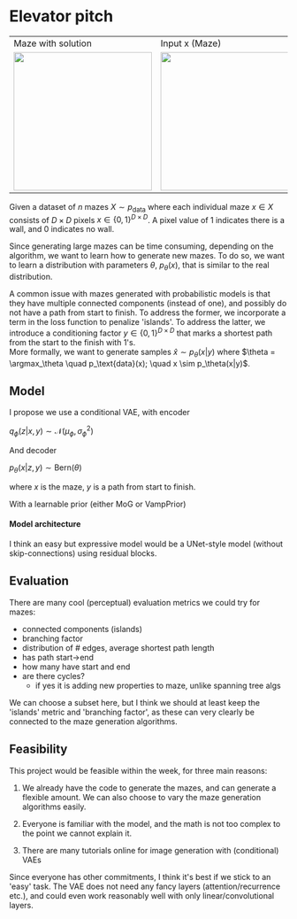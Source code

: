 
# Elevator pitch
<table>
  <tr>
    <td>Maze with solution</td>
    <td>Input x (Maze)</td>
    <td>Conditioning y (Path)</td>
  </tr>
  <tr>
    <td><img src="figures/maze_and_path.png" width="250" /></td>
    <td><img src="figures/maze.png" width="250" /></td> 
    <td><img src="figures/path.png" width="250" /></td>
  </tr>
</table>

Given a dataset of $n$ mazes $X \sim p_\text{data}$ where each individual maze $x \in X$ consists of $D\times D$ pixels $x \in \{ 0, 1 \}^{D \times D}$. A pixel value of 1 indicates there is a wall, and 0 indicates no wall. 

Since generating large mazes can be time consuming, depending on the algorithm, we want to learn how to generate new mazes. To do so, we want to learn a distribution with parameters $\theta$, $p_\theta(x)$, that is similar to the real distribution. 

A common issue with mazes generated with probabilistic models is that they have multiple connected components (instead of one), and possibly do not have a path from start to finish. To address the former, we incorporate a term in the loss function to penalize 'islands'. To address the latter, we introduce a conditioning factor $y \in \{ 0, 1 \}^{D \times D}$ that marks a shortest path from the start to the finish with $1$'s. 
\
More formally, we want to generate samples $\hat x \sim p_\theta(x|y)$ where $\theta = \argmax_\theta \quad  p_\text{data}(x); \quad x \sim p_\theta(x|y)$. 

## Model

I propose we use a conditional VAE, with encoder

$q_\phi(z|x,y) \sim \mathcal{N}(\mu_\phi, \sigma^2_\phi)$

And decoder

$p_\theta(x|z,y) \sim \text{Bern}(\theta)$

where $x$ is the maze, $y$ is a path from start to finish.

With a learnable prior (either MoG or VampPrior)

#### Model architecture
I think an easy but expressive model would be a UNet-style model (without skip-connections) using residual blocks. 

## Evaluation
There are many cool (perceptual) evaluation metrics we could try for mazes:
- connected components (islands)
- branching factor
- distribution of # edges, average shortest path length
- has path start->end
- how many have start and end
- are there cycles?
    - if yes it is adding new properties to maze, unlike spanning tree algs

We can choose a subset here, but I think we should at least keep the 'islands' metric and 'branching factor', as these can very clearly be connected to the maze generation algorithms.

## Feasibility

This project would be feasible within the week, for three main reasons:
1. We already have the code to generate the mazes, and can generate a flexible amount. We can also choose to vary the maze generation algorithms easily.

2. Everyone is familiar with the model, and the math is not too complex to the point we cannot explain it.

3. There are many tutorials online for image generation with (conditional) VAEs

Since everyone has other commitments, I think it's best if we stick to an 'easy' task. The VAE does not need any fancy layers (attention/recurrence etc.), and could even work reasonably well with only linear/convolutional layers.

